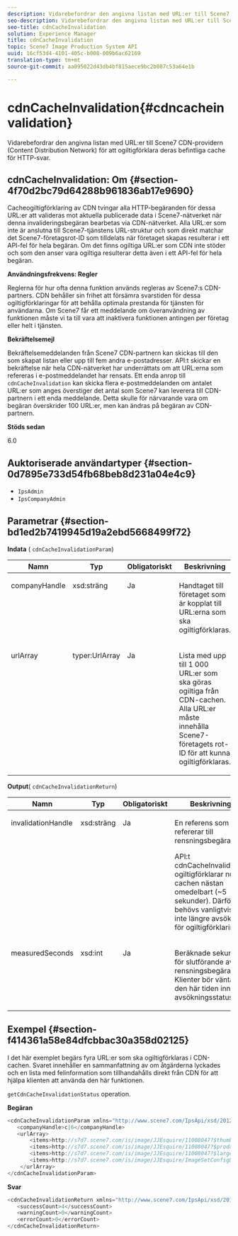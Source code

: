 ```yaml
---
description: Vidarebefordrar den angivna listan med URL:er till Scene7 CDN-providern (Content Distribution Network) för att ogiltigförklara deras befintliga cache för HTTP-svar.
seo-description: Vidarebefordrar den angivna listan med URL:er till Scene7 CDN-providern (Content Distribution Network) för att ogiltigförklara deras befintliga cache för HTTP-svar.
seo-title: cdnCacheInvalidation
solution: Experience Manager
title: cdnCacheInvalidation
topic: Scene7 Image Production System API
uuid: 16cf53d4-4101-405c-b008-009b6ac62169
translation-type: tm+mt
source-git-commit: aa095022d43db4bf815aece9bc2b087c53a64e1b

---
```



# cdnCacheInvalidation{#cdncacheinvalidation}

Vidarebefordrar den angivna listan med URL:er till Scene7 CDN-providern (Content Distribution Network) för att ogiltigförklara deras befintliga cache för HTTP-svar.

## cdnCacheInvalidation: Om {#section-4f70d2bc79d64288b961836ab17e9690}

Cacheogiltigförklaring av CDN tvingar alla HTTP-begäranden för dessa URL:er att valideras mot aktuella publicerade data i Scene7-nätverket när denna invalideringsbegäran bearbetas via CDN-nätverket. Alla URL:er som inte är anslutna till Scene7-tjänstens URL-struktur och som direkt matchar det Scene7-företagsrot-ID som tilldelats när företaget skapas resulterar i ett API-fel för hela begäran. Om det finns ogiltiga URL:er som CDN inte stöder och som den anser vara ogiltiga resulterar detta även i ett API-fel för hela begäran.

**Användningsfrekvens: Regler**

Reglerna för hur ofta denna funktion används regleras av Scene7:s CDN-partners. CDN behåller sin frihet att försämra svarstiden för dessa ogiltigförklaringar för att behålla optimala prestanda för tjänsten för användarna. Om Scene7 får ett meddelande om överanvändning av funktionen måste vi ta till vara att inaktivera funktionen antingen per företag eller helt i tjänsten.

**Bekräftelsemejl**

Bekräftelsemeddelanden från Scene7 CDN-partnern kan skickas till den som skapat listan eller upp till fem andra e-postadresser. API:t skickar en bekräftelse när hela CDN-nätverket har underrättats om att URL:erna som refereras i e-postmeddelandet har rensats. Ett enda anrop till `cdnCacheInvalidation` kan skicka flera e-postmeddelanden om antalet URL:er som anges överstiger det antal som Scene7 kan leverera till CDN-partnern i ett enda meddelande. Detta skulle för närvarande vara om begäran överskrider 100 URL:er, men kan ändras på begäran av CDN-partnern.

**Stöds sedan**

6.0

## Auktoriserade användartyper {#section-0d7895e733d54fb68beb8d231a04e4c9}

* `IpsAdmin`
* `IpsCompanyAdmin`

## Parametrar {#section-bd1ed2b7419945d19a2ebd5668499f72}

**Indata** ( `cdnCacheInvalidationParam`)

<table id="table_EDD1875264C846BE951869D528A90D73"> 
 <thead> 
  <tr> 
   <th class="entry"> <b> Namn</b> </th> 
   <th class="entry"> <b> Typ</b> </th> 
   <th class="entry"> <b> Obligatoriskt</b> </th> 
   <th class="entry"> <b> Beskrivning</b> </th> 
  </tr> 
 </thead>
 <tbody> 
  <tr valign="top"> 
   <td> <p> <span class="codeph"> <span class="varname"> companyHandle</span></span> </p> </td> 
   <td> <p> <span class="codeph"> xsd:sträng</span> </p> </td> 
   <td> <p> Ja </p> </td> 
   <td> <p> Handtaget till företaget som är kopplat till URL:erna som ska ogiltigförklaras. </p> </td> 
  </tr> 
  <tr valign="top"> 
   <td> <p> <span class="codeph"> <span class="varname"> urlArray</span></span> </p> </td> 
   <td> <p> <span class="codeph"> typer:UrlArray</span> </p> </td> 
   <td> <p> Ja </p> </td> 
   <td> <p> Lista med upp till 1 000 URL:er som ska göras ogiltiga från CDN-cachen. Alla URL:er måste innehålla Scene7-företagets rot-ID för att kunna ogiltigförklaras. </p> </td> 
  </tr> 
 </tbody> 
</table>

**Output**( `cdnCacheInvalidationReturn`)

<table id="table_1D947C1BF8864820AD7BA0CDC0F076F9"> 
 <thead> 
  <tr> 
   <th class="entry"> <b> Namn</b> </th> 
   <th class="entry"> <b> Typ</b> </th> 
   <th class="entry"> <b> Obligatoriskt</b> </th> 
   <th class="entry"> <b> Beskrivning</b> </th> 
  </tr> 
 </thead>
 <tbody> 
  <tr valign="top"> 
   <td colname="col1"> <p><span class="codeph"><span class="varname"> invalidationHandle</span></span> </p> </td> 
   <td colname="col2"> <p><span class="codeph"> xsd:sträng</span> </p> </td> 
   <td colname="col3"> <p>Ja </p> </td> 
   <td colname="col4"> <p>En referens som refererar till rensningsbegäran. </p> <p>API:t <span class="codeph"> cdnCacheInvalidation</span> ogiltigförklarar nu cachen nästan omedelbart (~5 sekunder). Därför behövs vanligtvis inte längre avsökning för ogiltigförklaring. </p> 
    <!--<p>The next three paragraphs were added as per CQDOC-13840 With the migration from Akamai v2 API's to fast purge, purging time is now approximately 5 seconds. You are no longer required to poll on the purge URL to find out the status of the purge request.</p>--> 
    <!--<p>The cache invalidation handle used to contained the company ID, the user account type used (small or large), and the purge url. With the release of 2019R1, <codeph>invalidationHandle</codeph> now contains just the company ID and the purge ID. </p>--> 
    <!--<p>Prior to 2019R1, two different Akamai users were being used for each geography (for example, <codeph>cdninvalidatesmallemea</codeph> and <codeph>cdninvalidatelargeemea</codeph>) to invalidate requests, depending on the number of URLs in each request. This functionality was done so that a small request was not blocked because of a large request. Now, with fast purge in 2019R1, the purge is nearly instantaneous, two users are no longer needed, and only one account is used. </p>--> </td> 
  </tr> 
  <tr valign="top"> 
   <td colname="col1"> <p><span class="codeph"><span class="varname"> measuredSeconds</span></span> </p> </td> 
   <td colname="col2"> <p><span class="codeph"> xsd:int</span> </p> </td> 
   <td colname="col3"> <p>Ja </p> </td> 
   <td colname="col4"> <p>Beräknade sekunder för slutförande av rensningsbegäran. Klienter bör vänta den här tiden innan avsökningsstatus. </p> </td> 
  </tr> 
 </tbody> 
</table>

## Exempel {#section-f414361a58e84dfcbbac30a358d02125}

I det här exemplet begärs fyra URL:er som ska ogiltigförklaras i CDN-cachen. Svaret innehåller en sammanfattning av om åtgärderna lyckades och en lista med felinformation som tillhandahålls direkt från CDN för att hjälpa klienten att använda den här funktionen.

`getCdnCacheInvalidationStatus` operation.

**Begäran**

```java
<cdnCacheInvalidationParam xmlns="http://www.scene7.com/IpsApi/xsd/2012-02-14">
   <companyHandle>c|6</companyHandle>
   <urlArray>
       <items>http://s7d7.scene7.com/is/image/JJEsquire/11008047?$thumbnail$</items>
       <items>http://s7d7.scene7.com/is/image/JJEsquire/11008047?$product$</items>
       <items>http://s7d7.scene7.com/is/image/JJEsquire/11008047?$large$</items>
       <items>http://s7d7.scene7.com/is/image/JJEsquire/ImageSetConfigDefaults?req=userdata</items>
    </urlArray>
</cdnCacheInvalidationParam>
```

**Svar**

```java
<cdnCacheInvalidationReturn xmlns="http://www.scene7.com/IpsApi/xsd/2012-02-14">
   <successCount>4</successCount>
   <warningCount>0</warningCount>
   <errorCount>0</errorCount>
</cdnCacheInvalidationReturn>
```

